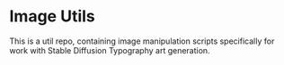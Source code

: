 # Image Utils
This is a util repo, containing image manipulation scripts specifically
for work with Stable Diffusion Typography art generation. 

